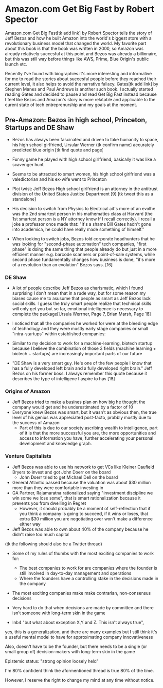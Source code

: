 # Amazon.com Get Big Fast by Robert Spector

Amazon.com Get Big Fast[tk add link] by Robert Spector tells the story of Jeff Bezos and how he built Amazon into the world's biggest store with a revolutionary business model that changed the world. My favorite part about this book is that the book was written in 2000, so Amazon was already relatively succesful at this point and Bezos was already a billionaire, but this was still way before things like AWS, Prime, Blue Origin's public launch etc. 

Recently I've found with biographies it's more interesting and informative for me to read the stories about succesful people before they reached their current level, it also helps to avoid the narrative fallacy. Gates[tk add link] by Stephen Manes and Paul Andrews is another such book. I actually started reading Gates and decided to pause and read Get Big Fast instead because I feel like Bezos and Amazon's story is more relatable and applicable to the curent state of tech entreprenurship and my goals at the moment.


## Pre-Amazon: Bezos in high school, Princeton, Startups and DE Shaw

- Bezos has always been fascinated and driven to take humanity to space, his high school girlfriend, Ursular Werner (tk confirm name) accurately predicted blue origin [tk find quote and page]
- Funny game he played with high school girlfriend, basically it was like a scavenger hunt
- Seems to be attracted to smart women, his high school girlfriend was a valedictorian and his ex-wife went to Princeton
- Plot twist: Jeff Bezos High school girlfriend is an attorney in the antitrust division of the United States Justice Department [9] [tk tweet this as a standalone]
- His decision to switch from Physics to Electrical ait's more of an evolhe was the 2nd smartest person in his mathematics class at Harvard (the 1st smartest person is a NY attorney know If I recall correctly). I recall  a joke a professor once made that: "It's a shame Bill Gates hadn't gone into academica, he could have really made something of himself."


- When looking to switch jobs, Bezos told corporate headhunters that he was looking for "second-phase automation" tech companies, "first phase" is doing the same thing that people already do but just in a more efficient manner e.g. barcode scanners or point-of-sale systems, while second phase fundamentally changes how business is done, "it's more of a revolution than an evolution" Bezos says. [16]



### DE Shaw
- A lot of people describe Jeff Bezos as charismatic, which I found surprising I don't mean that in a rude way, but for some reason my biases cause me to asusume that people as smart as Jeff Bezos lack social skills. I guess the truly smart people realize that technical skills will only get you but so far, emotional intelligence is necessary to complete the package[Ursula Werrner, Page 7, Brian Marsh, Page 18]

- I noticed that all the companies he worked for were at the bleeding edge of technology and they were mostly early stage companies or small "intra-startups" within established companies: 
- Similar to my decision to work for a machine-learning, biotech startup because I believe the combination of those 3 fields (machine learning + biotech + startups) are increasingly important parts of our future
- "DE Shaw is a very smart guy. He's one of the few people I know that has a fully developed left brain and a fully developed right brain." Jeff Bezos on his former boss. I always remember this quote because it describes the type of intelligene I aspire to hav [18]


### Origins of Amazon
- Jeff Bezos tried to make a busines plan on how big he thought the company would get and he underestimated by a factor of 10
- Everyone knew Bezos was smart, but it wasn't as obvious then, the true level of his genius was appreciated post-facto, probbly mostly due to the success of Amazon
    - Part of this is due to our society ascribing wealth to intelligence, part of it is that the more successful you are, the more opportunities and access to information you have, further accelerating your personal development and knowledge graph.

### Venture Capitalists
- Jeff Bezos was able to use his network to get VCs like Kleiner Caufield Bryers to invest and got John Doerr on the board
    - John Doerr tried to get Michael Dell on the board
- General Atlantic passed because the valuation was about $30 million more than they were comfortable investing in
- GA Partner, Rajamaratna rationalized saying "investment discipline we win some we lose some", that is smart rationalization because it prevents you from dwelling in Regret
    - However, it should probably be a moment of self-reflection that if you think a company is going to succeed, if it wins or loses, that extra $30 million you are negotiating over won't make a difference either way
- Jeff Bezos was able to own about 40% of the company because he didn't raise too much capital

(tk the following should also be a Twitter thread)
- Some of my rules of thumbs with the most exciting companies to work for:
    - The best companies to work for are companies where the founder is still involved in day-to-day management and operations
    - Where the founders have a controlling stake in the decisions made in the company

- The most exciting companies make make contrarian, non-consensus decisions
- Very hard to do that when decisions are made by committee and there isn't someone with long-term skin in the game

- Inb4 "but what about exception X,Y and Z. This isn't always true",

 yes, this is a generalization, and there are many examples but I still think it's a useful mental model to have for approximating company innovativeness

 Also, doesn't have to be the founder, but there needs to be a single (or small group of) decision-makers with long-term skin in the game

 Epistemic status: "strong opinion loosely held" 
 
 I'm 80% confident think the aformentioned thread is true 80% of the time. 
 
 However, I reserve the right to change my mind at any time without notice.
